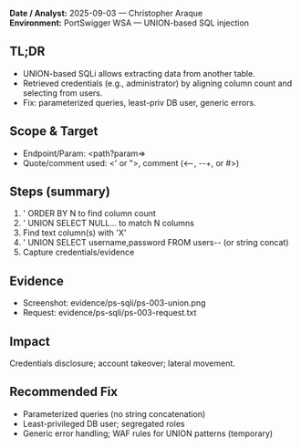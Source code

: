 
**Date / Analyst:** 2025-09-03 — Christopher Araque  
**Environment:** PortSwigger WSA — UNION-based SQL injection

## TL;DR
- UNION-based SQLi allows extracting data from another table.
- Retrieved credentials (e.g., administrator) by aligning column count and selecting from users.
- Fix: parameterized queries, least-priv DB user, generic errors.

## Scope & Target
- Endpoint/Param: <path?param=>
- Quote/comment used: <' or ">, comment (<--, --+, or #>)

## Steps (summary)
1) ' ORDER BY N to find column count
2) ' UNION SELECT NULL... to match N columns
3) Find text column(s) with 'X'
4) ' UNION SELECT username,password FROM users--  (or string concat)
5) Capture credentials/evidence

## Evidence
- Screenshot: evidence/ps-sqli/ps-003-union.png
- Request: evidence/ps-sqli/ps-003-request.txt

## Impact
Credentials disclosure; account takeover; lateral movement.

## Recommended Fix
- Parameterized queries (no string concatenation)
- Least-privileged DB user; segregated roles
- Generic error handling; WAF rules for UNION patterns (temporary)

